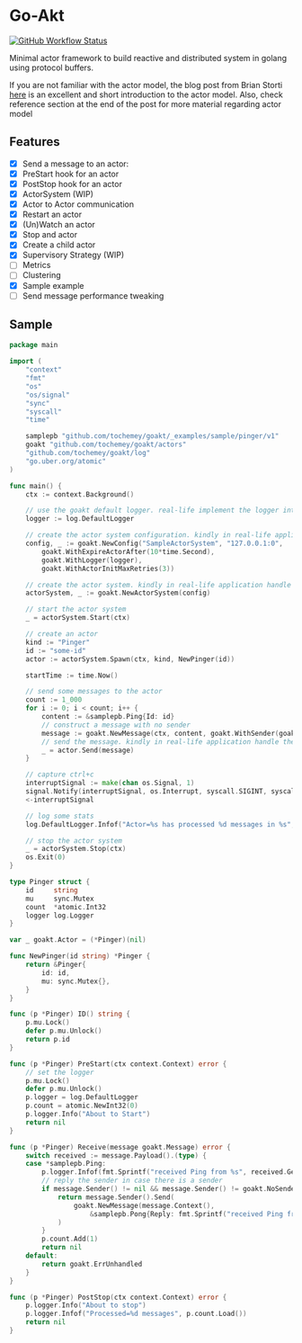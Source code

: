 # Go-Akt
[![GitHub Workflow Status](https://img.shields.io/github/workflow/status/tochemey/goakt/build)](https://github.com/Tochemey/goakt/actions/workflows/build.yml)

Minimal actor framework to build reactive and distributed system in golang using protocol buffers.

If you are not familiar with the actor model, the blog post from Brian Storti [here](https://www.brianstorti.com/the-actor-model/) is an excellent and short introduction to the actor model. 
Also, check reference section at the end of the post for more material regarding actor model

## Features

- [x] Send a message to an actor:
- [x] PreStart hook for an actor 
- [x] PostStop hook for an actor 
- [x] ActorSystem (WIP) 
- [x] Actor to Actor communication 
- [x] Restart an actor 
- [x] (Un)Watch an actor
- [X] Stop and actor
- [x] Create a child actor
- [x] Supervisory Strategy (WIP) 
- [ ] Metrics
- [ ] Clustering
- [x] Sample example
- [ ] Send message performance tweaking

## Sample

```go
package main

import (
	"context"
	"fmt"
	"os"
	"os/signal"
	"sync"
	"syscall"
	"time"

	samplepb "github.com/tochemey/goakt/_examples/sample/pinger/v1"
	goakt "github.com/tochemey/goakt/actors"
	"github.com/tochemey/goakt/log"
	"go.uber.org/atomic"
)

func main() {
	ctx := context.Background()

	// use the goakt default logger. real-life implement the logger interface`
	logger := log.DefaultLogger

	// create the actor system configuration. kindly in real-life application handle the error
	config, _ := goakt.NewConfig("SampleActorSystem", "127.0.0.1:0",
		goakt.WithExpireActorAfter(10*time.Second),
		goakt.WithLogger(logger),
		goakt.WithActorInitMaxRetries(3))

	// create the actor system. kindly in real-life application handle the error
	actorSystem, _ := goakt.NewActorSystem(config)

	// start the actor system
	_ = actorSystem.Start(ctx)

	// create an actor
	kind := "Pinger"
	id := "some-id"
	actor := actorSystem.Spawn(ctx, kind, NewPinger(id))

	startTime := time.Now()

	// send some messages to the actor
	count := 1_000
	for i := 0; i < count; i++ {
		content := &samplepb.Ping{Id: id}
		// construct a message with no sender
		message := goakt.NewMessage(ctx, content, goakt.WithSender(goakt.NoSender))
		// send the message. kindly in real-life application handle the error
		_ = actor.Send(message)
	}

	// capture ctrl+c
	interruptSignal := make(chan os.Signal, 1)
	signal.Notify(interruptSignal, os.Interrupt, syscall.SIGINT, syscall.SIGTERM)
	<-interruptSignal

	// log some stats
	log.DefaultLogger.Infof("Actor=%s has processed %d messages in %s", actor.Address(), actor.TotalProcessed(ctx), time.Since(startTime))

	// stop the actor system
	_ = actorSystem.Stop(ctx)
	os.Exit(0)
}

type Pinger struct {
	id     string
	mu     sync.Mutex
	count  *atomic.Int32
	logger log.Logger
}

var _ goakt.Actor = (*Pinger)(nil)

func NewPinger(id string) *Pinger {
	return &Pinger{
		id: id,
		mu: sync.Mutex{},
	}
}

func (p *Pinger) ID() string {
	p.mu.Lock()
	defer p.mu.Unlock()
	return p.id
}

func (p *Pinger) PreStart(ctx context.Context) error {
	// set the logger
	p.mu.Lock()
	defer p.mu.Unlock()
	p.logger = log.DefaultLogger
	p.count = atomic.NewInt32(0)
	p.logger.Info("About to Start")
	return nil
}

func (p *Pinger) Receive(message goakt.Message) error {
	switch received := message.Payload().(type) {
	case *samplepb.Ping:
		p.logger.Infof(fmt.Sprintf("received Ping from %s", received.GetId()))
		// reply the sender in case there is a sender
		if message.Sender() != nil && message.Sender() != goakt.NoSender {
			return message.Sender().Send(
				goakt.NewMessage(message.Context(),
					&samplepb.Pong{Reply: fmt.Sprintf("received Ping from %s", received.GetId())}),
			)
		}
		p.count.Add(1)
		return nil
	default:
		return goakt.ErrUnhandled
	}
}

func (p *Pinger) PostStop(ctx context.Context) error {
	p.logger.Info("About to stop")
	p.logger.Infof("Processed=%d messages", p.count.Load())
	return nil
}
```
